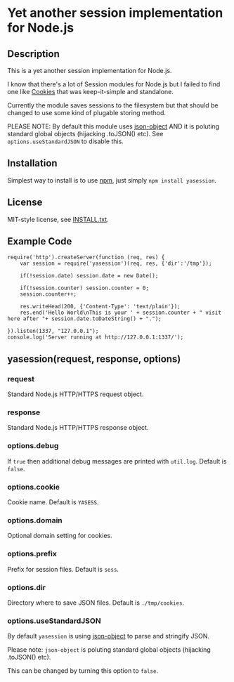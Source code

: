 
Yet another session implementation for Node.js
==============================================

Description
-----------

This is a yet another session implementation for Node.js.

I know that there's a lot of Session modules for Node.js but I failed to find 
one like [Cookies](https://github.com/jed/cookies/) that was keep-it-simple and 
standalone.

Currently the module saves sessions to the filesystem but that should be 
changed to use some kind of plugable storing method.

PLEASE NOTE: By default this module uses 
[json-object](https://github.com/jheusala/node-json-object) AND it is poluting 
standard global objects (hijacking .toJSON() etc). See 
`options.useStandardJSON` to disable this.

Installation
------------

Simplest way to install is to use [npm](http://npmjs.org/), just simply `npm install yasession`.

License
-------

MIT-style license, see [INSTALL.txt](http://github.com/jheusala/node-yasession/blob/master/LICENSE.txt).

Example Code
------------

	require('http').createServer(function (req, res) {
		var session = require('yasession')(req, res, {'dir':'/tmp'});
		
		if(!session.date) session.date = new Date();
		
		if(!session.counter) session.counter = 0;
		session.counter++;
		
		res.writeHead(200, {'Content-Type': 'text/plain'});
		res.end('Hello World\nThis is your ' + session.counter + " visit here after "+ session.date.toDateString() + ".");
		
	}).listen(1337, "127.0.0.1");
	console.log('Server running at http://127.0.0.1:1337/');

yasession(request, response, options)
----------------------------

### request

Standard Node.js HTTP/HTTPS request object.

### response

Standard Node.js HTTP/HTTPS response object.

### options.debug

If `true` then additional debug messages are printed with `util.log`. Default is `false`.

### options.cookie

Cookie name. Default is `YASESS`.

### options.domain

Optional domain setting for cookies.

### options.prefix

Prefix for session files. Default is `sess`.

### options.dir

Directory where to save JSON files. Default is `./tmp/cookies`.

### options.useStandardJSON

By default `yasession` is using 
[json-object](https://github.com/jheusala/node-json-object) to parse and 
stringify JSON.

Please note: `json-object` is poluting standard global objects (hijacking .toJSON() etc).

This can be changed by turning this option to `false`.
